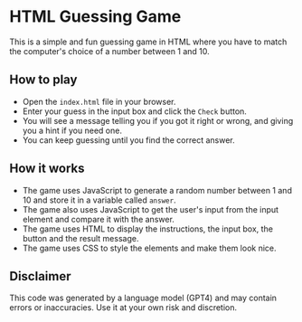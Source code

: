 # HTML Guessing Game

This is a simple and fun guessing game in HTML where you have to match the computer's choice of a number between 1 and 10.

## How to play

- Open the `index.html` file in your browser.
- Enter your guess in the input box and click the `Check` button.
- You will see a message telling you if you got it right or wrong, and giving you a hint if you need one.
- You can keep guessing until you find the correct answer.

## How it works

- The game uses JavaScript to generate a random number between 1 and 10 and store it in a variable called `answer`.
- The game also uses JavaScript to get the user's input from the input element and compare it with the answer.
- The game uses HTML to display the instructions, the input box, the button and the result message.
- The game uses CSS to style the elements and make them look nice.

## Disclaimer

This code was generated by a language model (GPT4) and may contain errors or inaccuracies. Use it at your own risk and discretion.

